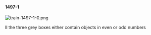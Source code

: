 #### 1497-1
![train-1497-1-0.png](https://github.com/lil-lab/nlvr/raw/master/nlvr/train/images/79/train-1497-1-0.png "train-1497-1-0.png")

ll the three grey boxes either contain objects in even or odd numbers
